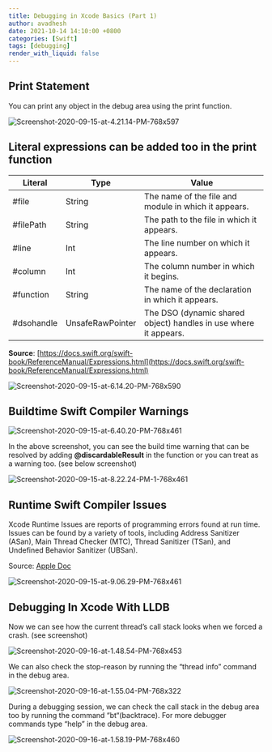 ```yaml
---
title: Debugging in Xcode Basics (Part 1)
author: avadhesh
date: 2021-10-14 14:10:00 +0800
categories: [Swift]
tags: [debugging]
render_with_liquid: false
---
```


## Print Statement

You can print any object in the debug area using the print function.

![Screenshot-2020-09-15-at-4.21.14-PM-768x597](//images.contentful.com/uhmar3aa2ux0/3P5GNvLrPPtODYQ9cttaQC/e6d30e94d49dd7fab4495b6afc37947a/Screenshot-2020-09-15-at-4.21.14-PM-768x597.png)

## Literal expressions can be added too in the print function

| Literal     | Type     | Value     |
| ---------- | ---------- | ---------- |
| #file	       | String       | The name of the file and module in which it appears.|
| #filePath	       | String       | The path to the file in which it appears.|
| #line	       | Int       | The line number on which it appears.|
| #column	       | Int       | The column number in which it begins.|
| #function	       | String       | The name of the declaration in which it appears.|
| #dsohandle	       | UnsafeRawPointer	       | The DSO (dynamic shared object) handles in use where it appears. |

__Source__: [https://docs.swift.org/swift-book/ReferenceManual/Expressions.html](https://docs.swift.org/swift-book/ReferenceManual/Expressions.html)

![Screenshot-2020-09-15-at-6.14.20-PM-768x590](//images.contentful.com/uhmar3aa2ux0/5NjYxU5Wv09w9MrmY1V4fY/001cdf511fc0ae7d6e9e49fd92de5c50/Screenshot-2020-09-15-at-6.14.20-PM-768x590.png)

## Buildtime Swift Compiler Warnings

![Screenshot-2020-09-15-at-6.40.20-PM-768x461](//images.contentful.com/uhmar3aa2ux0/18uKp2yR2ftashUU6Jo7o7/8b6fdd54f2fb919224d7ddde062a96b3/Screenshot-2020-09-15-at-6.40.20-PM-768x461.png)

In the above screenshot, you can see the build time warning that can be resolved by adding __@discardableResult__ in the function or you can treat as a warning too. (see below screenshot)

![Screenshot-2020-09-15-at-8.22.24-PM-1-768x461](//images.contentful.com/uhmar3aa2ux0/20tge8DIQrww08F4nKtVlB/9672096f34c96fa833be0b4d3357b147/Screenshot-2020-09-15-at-8.22.24-PM-1-768x461.png)

## Runtime Swift Compiler Issues

Xcode Runtime Issues are reports of programming errors found at run time. Issues can be found by a variety of tools, including Address Sanitizer (ASan), Main Thread Checker (MTC), Thread Sanitizer (TSan), and Undefined Behavior Sanitizer (UBSan).

Source: [Apple Doc](https://developer.apple.com/documentation/xcode/diagnosing_memory_thread_and_crash_issues_early) 

![Screenshot-2020-09-15-at-9.06.29-PM-768x461](//images.contentful.com/uhmar3aa2ux0/7DIVIIHrHGmGPmqlmcb192/8f6446605fd2cd55d3f4991084f7988f/Screenshot-2020-09-15-at-9.06.29-PM-768x461.png)

## Debugging In Xcode With LLDB

Now we can see how the current thread’s call stack looks when we forced a crash. (see screenshot)

![Screenshot-2020-09-16-at-1.48.54-PM-768x453](//images.contentful.com/uhmar3aa2ux0/UvNgJHDO7JtG0N4rM0p3r/f8681f47eef27789ba7590e73426edd3/Screenshot-2020-09-16-at-1.48.54-PM-768x453.png)

We can also check the stop-reason by running the “thread info” command in the debug area.

![Screenshot-2020-09-16-at-1.55.04-PM-768x322](//images.contentful.com/uhmar3aa2ux0/4Dr63mstMjoiO5w0gvwV7B/1ed6703e405c2431ddb6c8ce5358f037/Screenshot-2020-09-16-at-1.55.04-PM-768x322.png)

During a debugging session, we can check the call stack in the debug area too by running the command “bt“(backtrace). For more debugger commands type “help” in the debug area.

![Screenshot-2020-09-16-at-1.58.19-PM-768x460](//images.contentful.com/uhmar3aa2ux0/3O7BYOnor1lCxy128Pzx6m/f4bb0366ddcbd65f6bf4853b265c9167/Screenshot-2020-09-16-at-1.58.19-PM-768x460.png)
